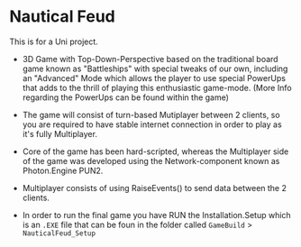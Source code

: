 # Nautical Feud
This is for a Uni project. 

- 3D Game with Top-Down-Perspective based on the traditional board game known as "Battleships" with special tweaks of our own, including an "Advanced" Mode which allows the player to use special PowerUps that adds to the thrill of playing this enthusiastic game-mode. (More Info regarding the PowerUps can be found within the game)

- The game will consist of turn-based Mutiplayer between 2 clients, so you are required to have stable internet connection in order to play as it's fully Multiplayer.

- Core of the game has been hard-scripted, whereas the Multiplayer side of the game was developed using the Network-component known as Photon.Engine PUN2.
- Multiplayer consists of using RaiseEvents() to send data between the 2 clients.

- In order to run the final game you have RUN the Installation.Setup which is an `.EXE` file that can be foun in the folder called `GameBuild` > `NauticalFeud_Setup`



